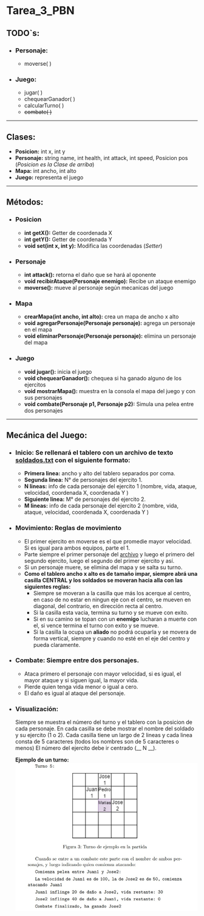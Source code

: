 # **Tarea_3_PBN**

## **TODO`s:**
- ### **Personaje:**
    - moverse( )
- ### **Juego:**
    - jugar( )
    - chequearGanador( )
    - calcularTurno( )
    - ~~combate( )~~

---

## **Clases:**

- **Posicion:** int x, int y
- **Personaje:** string name, int health, int attack, int speed, Posicion pos (*Posicion es la Clase de arriba*)
- **Mapa:** int ancho, int alto
- **Juego:** representa el juego

---

## **Métodos:**

- ### **Posicion**

    - **int getX():** Getter de coordenada X
    - **int getY():** Getter de coordenada Y
    - **void set(int x, int y):** Modifica las coordenadas (*Setter*)

- ### **Personaje**

    - **int attack():** retorna el daño que se hará al oponente
    - **void recibirAtaque(Personaje enemigo):** Recibe un ataque enemigo
    - **moverse():** mueve al personaje según mecanicas del juego

- ### **Mapa**

    - **crearMapa(int ancho, int alto):** crea un mapa de ancho x alto
    - **void agregarPersonaje(Personaje personaje):** agrega un personaje en el mapa
    - **void eliminarPersonaje(Personaje personaje):** elimina un personaje del mapa

- ### **Juego**

    - **void jugar():** inicia el juego
    - **void chequearGanador():** chequea si ha ganado alguno de los ejercitos
    - **void mostrarMapa():** muestra en la consola el mapa del juego y con sus personajes
    - **void combate(Personaje p1, Personaje p2):** Simula una pelea entre dos personajes

---

## **Mecánica del Juego:**

- ### **Inicio:** Se rellenará el tablero con un archivo de texto [soldados.txt](soldados.txt) con el siguiente formato:

    - **Primera linea:** ancho y alto del tablero separados por coma.
    - **Segunda linea:** N° de personajes del ejercito 1.
    - **N lineas:** info de cada personaje del ejercito 1 (nombre, vida, ataque, velocidad, coordenada X, coordenada Y )
    - **Siguiente linea:** M° de personajes del ejercito 2.
    - **M lineas:** info de cada personaje del ejercito 2 (nombre, vida, ataque, velocidad, coordenada X, coordenada Y )


- ### **Movimiento:** Reglas de movimiento

    - El primer ejercito en moverse es el que promedie mayor velocidad. Si es igual para ambos equipos, parte el 1.
    - Parte siempre el primer personaje del [archivo](soldados.txt) y luego el primero del segundo ejercito, luego el segundo del primer ejercito y así.
    - Si un personaje muere, se elimina del mapa y se salta su turno.
    - **Como el tablero ancho x alto es de tamaño impar, siempre abrá una casilla CENTRAL y los soldados se moveran hacia alla con las siguientes reglas:**
        - Siempre se moveran a la casilla que más los acerque al centro, en caso de no estar en ningun eje con el centro, se mueven en diagonal, del contrario, en dirección recta al centro.
        - Si la casilla esta vacia, termina su turno y se mueve con exito.
        - Si en su camino se topan con un **enemigo** lucharan a muerte con el, si vence termina el turno con exito y se mueve.
        - Si la casilla la ocupa un **aliado** no podrá ocuparla y se movera de forma vertical, siempre y cuando no esté en el eje del centro y pueda claramente.
    
- ### **Combate:** Siempre entre dos personajes.

    - Ataca primero el personaje con mayor velocidad, si es igual, el mayor ataque y si siguen igual, la mayor vida.
    - Pierde quien tenga vida menor o igual a cero.
    - El daño es igual al ataque del personaje.

- ### **Visualización:** 
    Siempre se muestra el número del turno y el tablero con la posicion de cada personaje. En cada casilla se debe mostrar el nombre del soldado y su ejercito (1 o 2). Cada casilla tiene un largo de 2 lineas y cada linea consta de 5 caracteres (todos los nombres son de 5 caracteres o menos) El número del ejercito debe ir centrado (__ N __).

    **Ejemplo de un turno:**
    ![](Ejemplo.jpg)